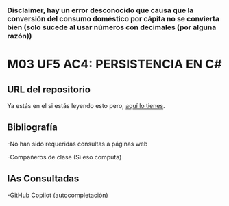 ### Disclaimer, hay un error desconocido que causa que la conversión del consumo doméstico por cápita no se convierta bien (solo sucede al usar números con decimales (por alguna razón))

# M03 UF5 AC4: PERSISTENCIA EN C#

## URL del repositorio

Ya estás en el si estás leyendo esto pero, [aquí lo tienes]([https://github.com/JoaquinAlcazar/M03UF5AC3](https://github.com/JoaquinAlcazar/M03UF5AC3-AC4/tree/AC4)).


## Bibliografía

-No han sido requeridas consultas a páginas web

-Compañeros de clase (Si eso computa)

## IAs Consultadas
-GitHub Copilot (autocompletación)


